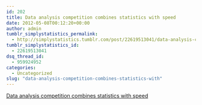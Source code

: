 ```yaml
---
id: 202
title: Data analysis competition combines statistics with speed
date: 2012-05-08T00:12:20+00:00
author: admin
tumblr_simplystatistics_permalink:
  - http://simplystatistics.tumblr.com/post/22619513041/data-analysis-competition-combines-statistics-with
tumblr_simplystatistics_id:
  - 22619513041
dsq_thread_id:
  - 959924952
categories:
  - Uncategorized
slug: "data-analysis-competition-combines-statistics-with"
---
```

[Data analysis competition combines statistics with speed](http://www.dailybruin.com/index.php/article/2012/05/data_competition_combines_analysis_with_speed?_mo=1)
